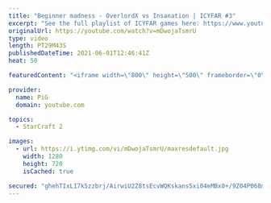 ```yaml
---
title: "Beginner madness - OverlordX vs Insanation | ICYFAR #3"
excerpt: "See the full playlist of ICYFAR games here: https://www.youtube.com/playlist?list=PLFUDU8AOevUczdbU-zuY0-vykRSR1YsLC -- Watch live at https://www.twitch.tv/x5_pig"
originalUrl: https://youtube.com/watch?v=mDwojaTsmrU
type: video
length: PT29M43S
publishedDateTime: 2021-06-01T12:46:41Z
heat: 50

featuredContent: "<iframe width=\"800\" height=\"500\" frameborder=\"0\" src=\"https://www.youtube.com/embed/mDwojaTsmrU\" allow=\"accelerometer; autoplay; encrypted-media; gyroscope; picture-in-picture\" allowfullscreen></iframe>"

provider:
  name: PiG
  domain: youtube.com

topics:
  - StarCraft 2

images:
  - url: https://i.ytimg.com/vi/mDwojaTsmrU/maxresdefault.jpg
    width: 1280
    height: 720
    isCached: true

secured: "ghehTIxLI7k5zzbrj/AirwiU2Z8tsEcvWQKskans5xi04eMBx0+/9Z04P068mR8Y0fr6jcK27sdkcJYlm68bsAX09Ur5Eja7sJGK7TChCO/SK+ZoadDaFpRBv0LF45K323f5GnkyJbSQNhWM8ZbAulDb90iPbfsGBBbviMOx+/MUEtxqpfMxtusqu8R8KXXeWwi0gZeb430FSxqJQSCtdNCVtJfN2oe4iRo6bO+GcSsqmOi6WiruwK7zUS0/gZWuIa8Q8uoQ5xTWi3tP39r21kL7VDNKxCEc1B3i/iYkdce5WIsUELIbqNxLxLEJhG9m1eLHS4ow4POBCxBwZq3iCO7QXB4Rdc36glMF1YgDoCT2REznC9ODBU3V+Jbv6BCs66SWqDky7QVbm13O13Tn6eqn5C/QF653tOYkqekRWlc=;TKmqHsiXbSHV7ESvwA4l1g=="
---
```


